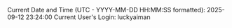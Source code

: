 Current Date and Time (UTC - YYYY-MM-DD HH:MM:SS formatted): 2025-09-12 23:24:00
Current User's Login: luckyaiman
